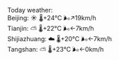 Today weather:  
Beijing: ☀️ 🌡️+24°C 🌬️↗19km/h  
Tianjin: ⛅️  🌡️+22°C 🌬️←7km/h  
Shijiazhuang: ☁️ 🌡️+20°C 🌬️←7km/h  
Tangshan: ⛅️  🌡️+23°C 🌬️←0km/h  

